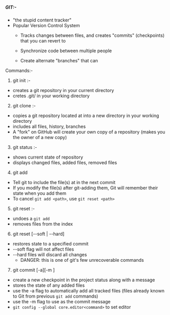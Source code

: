##### GIT:-

* "the stupid content tracker"
* Popular Version Control System
  - Tracks changes between files, and creates "commits" (checkpoints) that you can revert to

  - Synchronize code between multiple people
  - Create alternate "branches" that can

Commands:-

1. git init :- 

* creates a git repository in your current directory
* cretes .git/ in your working directory

2. git clone <url> :-

* copies a git repository located at <url> into a new directory in your working directory
* includes all files, history, branches
* A "fork" on GitHub will create your own copy of a repository (makes you the owner of a new copy)

3. git status :-

* shows current state of repository
* displays changed files, added files, removed files

4. git add <path>

* Tell git to include the file(s) at <path> in the next commit 
* If you modify the file(s) after git-adding them, Git will remember their state when you add them
* To cancel `git add <path>`, use `git reset <path>`

5. git reset <path> :-

* undoes a `git add`
* removes files from the index

6. git reset [--soft | --hard] <commit>

* restores state to a specified commit
* --soft flag will not affect files
* --hard files will discard all changes
  - DANGER: this is one of git's few unrecoverable commands

7. git commit [-a][-m <message>]

* create a new checkpoint in the project status along with a message
* stores the state of any added files
* use the -a flag to automatically add all tracked files (files already known to Git from previous `git add` commands)
* use the -m flag to use <message> as the commit message
* `git config --global core.editor<command>` to set editor
